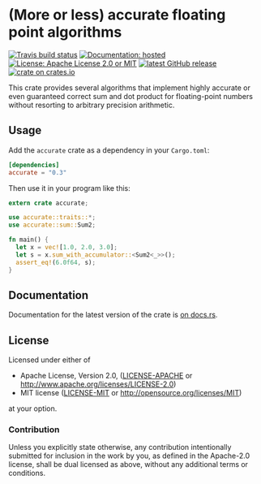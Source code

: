 # (More or less) accurate floating point algorithms

[![Travis build status][travis-shield]][travis] [![Documentation: hosted][doc-shield]][doc] [![License: Apache License 2.0 or MIT][license-shield]][license] [![latest GitHub release][release-shield]][release] [![crate on crates.io][crate-shield]][crate]

This crate provides several algorithms that implement highly accurate or even guaranteed correct
sum and dot product for floating-point numbers without resorting to arbitrary precision arithmetic.

[travis-shield]: https://img.shields.io/travis/bsteinb/accurate/master.svg?style=flat-square
[travis]: https://travis-ci.org/bsteinb/accurate
[doc-shield]: https://img.shields.io/badge/documentation-docs.rs-blue.svg?style=flat-square
[doc]: https://docs.rs/accurate/
[license-shield]: https://img.shields.io/badge/license-Apache_License_2.0_or_MIT-blue.svg?style=flat-square
[license]: https://github.com/bsteinb/accurate#license
[release-shield]: https://img.shields.io/github/release/bsteinb/accurate.svg?style=flat-square
[release]: https://github.com/bsteinb/accurate/releases/latest
[crate-shield]: https://img.shields.io/crates/v/accurate.svg?style=flat-square
[crate]: https://crates.io/crates/accurate

## Usage

Add the `accurate` crate as a dependency in your `Cargo.toml`:

```toml
[dependencies]
accurate = "0.3"
```

Then use it in your program like this:

```rust
extern crate accurate;

use accurate::traits::*;
use accurate::sum::Sum2;

fn main() {
  let x = vec![1.0, 2.0, 3.0];
  let s = x.sum_with_accumulator::<Sum2<_>>();
  assert_eq!(6.0f64, s);
}
```

## Documentation

Documentation for the latest version of the crate is [on docs.rs][doc].

## License

Licensed under either of

 * Apache License, Version 2.0, ([LICENSE-APACHE](LICENSE-APACHE) or http://www.apache.org/licenses/LICENSE-2.0)
 * MIT license ([LICENSE-MIT](LICENSE-MIT) or http://opensource.org/licenses/MIT)

at your option.

### Contribution

Unless you explicitly state otherwise, any contribution intentionally
submitted for inclusion in the work by you, as defined in the Apache-2.0
license, shall be dual licensed as above, without any additional terms or
conditions.
